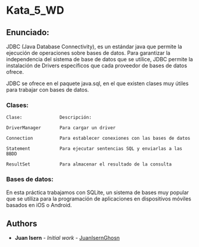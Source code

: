 # Kata_5_WD

## Enunciado:

JDBC (Java Database Connectivity), es un estándar java que permite la ejecución de operaciones sobre bases de datos. Para garantizar la independencia del sistema de base de datos que se utilice, JDBC permite la instalación de Drivers específicos que cada proveedor de bases de datos ofrece.

JDBC se ofrece en el paquete java.sql, en el que existen clases muy útiles para trabajar con bases de datos.

### Clases:
```
Clase:              Descripción:

DriverManager       Para cargar un driver

Connection          Para establecer conexiones con las bases de datos

Statement           Para ejecutar sentencias SQL y enviarlas a las BBDD

ResultSet           Para almacenar el resultado de la consulta
```

### Bases de datos:
En esta práctica trabajamos con SQLite, un sistema de bases muy popular que se utiliza para la programación de aplicaciones en dispositivos móviles basados en iOS o Android.

## Authors
* **Juan Isern** - *Initial work* - [JuanIsernGhosn](https://github.com/JuanIsernGhosn/)
